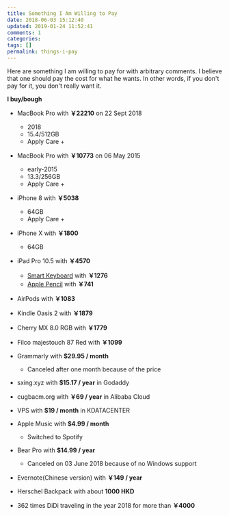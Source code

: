 ```yaml
---
title: Something I Am Willing to Pay
date: 2018-06-03 15:12:40
updated: 2019-01-24 11:52:41
comments: 1
categories: 
tags: []
permalink: things-i-pay
---
```


Here are something I am willing to pay for with arbitrary comments. I believe that one should pay the cost for what he wants. In other words, if you don't pay for it, you don't really want it.

<!--more-->

**I buy/bough**

- MacBook Pro with **￥22210** on 22 Sept 2018
    - 2018
    - 15.4/512GB
    - Apply Care +

- MacBook Pro with **￥10773** on 06 May 2015
    - early-2015
    - 13.3/256GB
    - Apply Care +

- iPhone 8 with **￥5038** 
    - 64GB
    - Apply Care +

- iPhone X with **￥1800** 
    - 64GB

- iPad Pro 10.5 with **￥4570** 
    - [Smart Keyboard](https://www.apple.com/cn/shop/product/MPTL2?fnode=37) with **￥1276** 
    - [Apple Pencil](https://www.apple.com/cn/shop/product/MK0C2?fnode=37) with **￥741** 

- AirPods with **￥1083** 

- Kindle Oasis 2 with **￥1879** 

- Cherry MX 8.0 RGB with  **￥1779** 

- Filco majestouch 87 Red with  **￥1099** 

- Grammarly with **$29.95 / month**
    - Canceled after one month because of the price

- sxing.xyz with **$15.17 / year** in Godaddy

- cugbacm.org with **￥69 / year** in Alibaba Cloud

- VPS with **$19 / month** in KDATACENTER

- Apple Music with **$4.99 / month**
    - Switched to Spotify

- Bear Pro with **$14.99 / year**
    - Canceled on 03 June 2018 because of no Windows support

- Evernote(Chinese version) with **￥149 / year**

- Herschel Backpack with about **1000 HKD**

- 362 times DiDi traveling in the year 2018 for more than **￥4000**